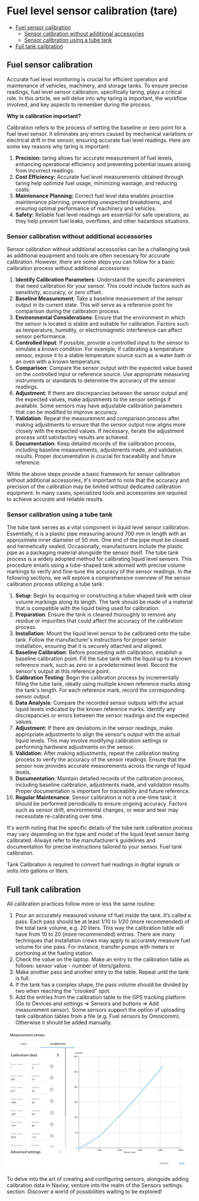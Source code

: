 # Fuel level sensor calibration (tare)

* [Fuel sensor calibration](fuel-level-sensor-calibration-tare.md#fuel-sensor-calibration)
  * [Sensor calibration without additional accessories](fuel-level-sensor-calibration-tare.md#sensor-calibration-without-additional-accessories)
  * [Sensor calibration using a tube tank](fuel-level-sensor-calibration-tare.md#sensor-calibration-using-a-tube-tank)
* [Full tank calibration](fuel-level-sensor-calibration-tare.md#full-tank-calibration)

## Fuel sensor calibration

Accurate fuel level monitoring is crucial for efficient operation and maintenance of vehicles, machinery, and storage tanks. To ensure precise readings, fuel level sensor calibration, specifically taring, plays a critical role. In this article, we will delve into why taring is important, the workflow involved, and key aspects to remember during the process.

**Why is calibration important?**

Calibration refers to the process of setting the baseline or zero point for a fuel level sensor. It eliminates any errors caused by mechanical variations or electrical drift in the sensor, ensuring accurate fuel level readings. Here are some key reasons why taring is important:

1. **Precision:** taring allows for accurate measurement of fuel levels, enhancing operational efficiency and preventing potential issues arising from incorrect readings.
2. **Cost Efficiency:** Accurate fuel level measurements obtained through taring help optimize fuel usage, minimizing wastage, and reducing costs.
3. **Maintenance Planning:** Correct fuel level data enables proactive maintenance planning, preventing unexpected breakdowns, and ensuring optimal performance of machinery and vehicles.
4. **Safety:** Reliable fuel level readings are essential for safe operations, as they help prevent fuel leaks, overflows, and other hazardous situations.

### Sensor calibration without additional accessories

Sensor calibration without additional accessories can be a challenging task as additional equipment and tools are often necessary for accurate calibration. However, there are some steps you can follow for a basic calibration process without additional accessories:

1. **Identify Calibration Parameters**: Understand the specific parameters that need calibration for your sensor. This could include factors such as sensitivity, accuracy, or zero offset.
2. **Baseline Measurement**: Take a baseline measurement of the sensor output in its current state. This will serve as a reference point for comparison during the calibration process.
3. **Environmental Considerations**: Ensure that the environment in which the sensor is located is stable and suitable for calibration. Factors such as temperature, humidity, or electromagnetic interference can affect sensor performance.
4. **Controlled Input**: If possible, provide a controlled input to the sensor to simulate a known condition. For example, if calibrating a temperature sensor, expose it to a stable temperature source such as a water bath or an oven with a known temperature.
5. **Comparison**: Compare the sensor output with the expected value based on the controlled input or reference source. Use appropriate measuring instruments or standards to determine the accuracy of the sensor readings.
6. **Adjustment**: If there are discrepancies between the sensor output and the expected values, make adjustments to the sensor settings if available. Some sensors may have adjustable calibration parameters that can be modified to improve accuracy.
7. **Validation**: Repeat the measurement and comparison process after making adjustments to ensure that the sensor output now aligns more closely with the expected values. If necessary, iterate the adjustment process until satisfactory results are achieved.
8. **Documentation**: Keep detailed records of the calibration process, including baseline measurements, adjustments made, and validation results. Proper documentation is crucial for traceability and future reference.

While the above steps provide a basic framework for sensor calibration without additional accessories, it's important to note that the accuracy and precision of the calibration may be limited without dedicated calibration equipment. In many cases, specialized tools and accessories are required to achieve accurate and reliable results.

### Sensor calibration using a tube tank

The tube tank serves as a vital component in liquid level sensor calibration. Essentially, it is a plastic pipe measuring around 700 mm in length with an approximate inner diameter of 50 mm. One end of the pipe must be closed and hermetically sealed. Occasionally, manufacturers include the plastic pipe as a packaging material alongside the sensor itself. The tube tank process is a widely adopted method for calibrating liquid level sensors. This procedure entails using a tube-shaped tank adorned with precise volume markings to verify and fine-tune the accuracy of the sensor readings. In the following sections, we will explore a comprehensive overview of the sensor calibration process utilizing a tube tank:

1. **Setup**: Begin by acquiring or constructing a tube-shaped tank with clear volume markings along its length. The tank should be made of a material that is compatible with the liquid being used for calibration.
2. **Preparation**: Ensure the tank is cleaned thoroughly to remove any residue or impurities that could affect the accuracy of the calibration process.
3. **Installation**: Mount the liquid level sensor to be calibrated onto the tube tank. Follow the manufacturer's instructions for proper sensor installation, ensuring that it is securely attached and aligned.
4. **Baseline Calibration**: Before proceeding with calibration, establish a baseline calibration point. Fill the tube tank with the liquid up to a known reference mark, such as zero or a predetermined level. Record the sensor's output at this reference point.
5. **Calibration Testing**: Begin the calibration process by incrementally filling the tube tank, ideally using multiple known reference marks along the tank's length. For each reference mark, record the corresponding sensor output.
6. **Data Analysis**: Compare the recorded sensor outputs with the actual liquid levels indicated by the known reference marks. Identify any discrepancies or errors between the sensor readings and the expected values.
7. **Adjustment**: If there are deviations in the sensor readings, make appropriate adjustments to align the sensor's output with the actual liquid levels. This may involve modifying calibration settings or performing hardware adjustments on the sensor.
8. **Validation**: After making adjustments, repeat the calibration testing process to verify the accuracy of the sensor readings. Ensure that the sensor now provides accurate measurements across the range of liquid levels.
9. **Documentation**: Maintain detailed records of the calibration process, including baseline calibration, adjustments made, and validation results. Proper documentation is important for traceability and future reference.
10. **Regular Maintenance**: Sensor calibration is not a one-time task; it should be performed periodically to ensure ongoing accuracy. Factors such as sensor drift, environmental changes, or wear and tear may necessitate re-calibrating over time.

It's worth noting that the specific details of the tube tank calibration process may vary depending on the type and model of the liquid level sensor being calibrated. Always refer to the manufacturer's guidelines and documentation for precise instructions tailored to your sensor. Fuel tank calibration.

Tank Calibration is required to convert fuel readings in digital signals or volts into gallons or liters.

## Full tank calibration

All calibration practices follow more or less the same routine:

1. Pour an accurately measured volume of fuel inside the tank. It’s called a pass. Each pass should be at least 1/10 to 1/20 (more recommended) of the total tank volume, e.g. 20 liters. This way the calibration table will have from 10 to 20 (more recommended) entries. There are many techniques that installation crews may apply to accurately measure fuel volume for one pass. For instance, transfer pumps with meters or portioning at the fueling station.
2. Check the value on the laptop. Make an entry to the calibration table as follows: sensor value - number of liters/gallons.
3. Make another pass and another entry to the table. Repeat until the tank is full.
4. If the tank has a complex shape, the pass volume should be divided by two when reaching the “crooked” spot.
5. Add the entries from the calibration table to the GPS tracking platform (Go to Devices and settings => Sensors and buttons => Add measurement sensor). Some sensors support the option of uploading tank calibration tables from a file (e.g. Fuel sensors by Omnicomm). Otherwise it should be added manually.

![Fuel level sensor calibration table](../../../expert-center/vehicle-telematics-technology/fuel-management/fundamentals-of-fuel-management/attachments/image-20231219-113955.png)

To delve into the art of creating and configuring sensors, alongside adding calibration data in Navixy, venture into the realm of the Sensors settings section. Discover a world of possibilities waiting to be explored!
